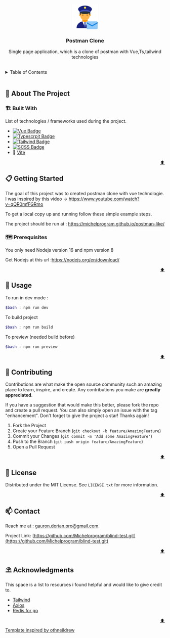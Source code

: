 <div id="top"></div>



<!-- PROJECT LOGO -->
<br />
<div align="center">
    <img src="public/postman.png" alt="Logo" width="80" height="80">

  <h3 align="center">Postman Clone</h3>

  <p align="center">Single page application, which is a clone of postman with Vue,Ts,tailwind technologies</p>
</div>

 <br />  

<!-- TABLE OF CONTENTS -->
<details>
  <summary>Table of Contents</summary>
  <ol>
    <li>
      <a href="#about-the-project">🧭 About The Project</a>
      <ul>
        <li><a href="#built-with">🏗️ Built With</a></li>
      </ul>
    </li>
    <li>
      <a href="#getting-started">📋 Getting Started</a>
      <ul>
        <li><a href="#prerequisites">🗺️ Prerequisites</a></li>
        <li><a href="#installation">⚙️ Installation</a></li>
      </ul>
    </li>
    <li><a href="#usage">💾 Usage</a></li>
    <li><a href="#contributing">🔗 Contributing</a></li>
    <li><a href="#license">📰 License</a></li>
    <li><a href="#contact">📫 Contact</a></li>
    <li><a href="#acknowledgments">⛱️ Acknowledgments</a></li>
  </ol>
</details>

<br>



<!-- ABOUT THE PROJECT -->
## 🧭 About The Project

### 🏗️ Built With

List of technologies / frameworks used during the project.

* [![Vue Badge](https://img.shields.io/badge/Vue.js-35495E?style=for-the-badge&logo=vue.js&logoColor=4FC08D)](https://vuejs.org/)
* [![Typescrpit Badge](https://img.shields.io/badge/TypeScript-007ACC?style=for-the-badge&logo=typescript&logoColor=white)](https://www.typescriptlang.org/)
* [![Tailwind Badge](https://img.shields.io/badge/Tailwind_CSS-38B2AC?style=for-the-badge&logo=tailwind-css&logoColor=white)](https://tailwindcss.com/)
* [![SCSS Badge](https://img.shields.io/badge/Sass-CC6699?style=for-the-badge&logo=sass&logoColor=white)](https://sass-lang.com/)
* 🏃 [Vite](https://vitejs.dev/)
  

<p align="right"><a href="#top">⬆️</a></p>




<!-- GETTING STARTED -->
## 📋 Getting Started

The goal of this project was to created postman clone with vue technologie. </br>
I was inspired by this video -> https://www.youtube.com/watch?v=qQR0mfFGRmo

To get a local copy up and running follow these simple example steps.

The project should be run at : https://michelprogram.github.io/postman-like/

### 🗺️ Prerequisites

You only need Nodejs version 16 and npm version 8

Get Nodejs at this url :https://nodejs.org/en/download/

<p align="right"><a href="#top">⬆️</a></p>


<!-- USAGE EXAMPLES -->
## 💾 Usage

To run in dev mode :

```bash
$bash : npm run dev
```

To build project

```bash
$bash : npm run build
```

To preview (needed build before)

```bash
$bash : npm run preview
```

<p align="right"><a href="#top">⬆️</a></p>




<!-- CONTRIBUTING -->
## 🔗 Contributing

Contributions are what make the open source community such an amazing place to learn, inspire, and create. Any contributions you make are **greatly appreciated**.

If you have a suggestion that would make this better, please fork the repo and create a pull request. You can also simply open an issue with the tag "enhancement".
Don't forget to give the project a star! Thanks again!

1. Fork the Project
2. Create your Feature Branch (`git checkout -b feature/AmazingFeature`)
3. Commit your Changes (`git commit -m 'Add some AmazingFeature'`)
4. Push to the Branch (`git push origin feature/AmazingFeature`)
5. Open a Pull Request

<p align="right"><a href="#top">⬆️</a></p>




<!-- LICENSE -->
## 📰 License

Distributed under the MIT License. See `LICENSE.txt` for more information.

<p align="right"><a href="#top">⬆️</a></p>




<!-- CONTACT -->
## 📫 Contact

Reach me at : gauron.dorian.pro@gmail.com.

Project Link: [https://github.com/Michelprogram/blind-test.git](https://github.com/Michelprogram/blind-test.git)

<p align="right"><a href="#top">⬆️</a></p>




<!-- ACKNOWLEDGMENTS -->
## ⛱️ Acknowledgments

This space is a list to resources i found helpful and would like to give credit to.

* [Tailwind ](https://tailwindcss.com/)
* [Axios](https://axios-http.com/fr/docs/intro)
* [Redis for go](https://redis.uptrace.dev/)

<p align="right"><a href="#top">⬆️</a></p>

<a href="https://github.com/othneildrew/Best-README-Template">Template inspired by othneildrew</a>